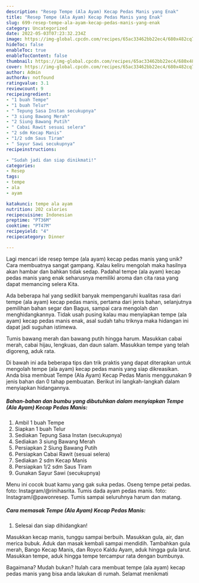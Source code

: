 ```yaml
---
description: "Resep Tempe (Ala Ayam) Kecap Pedas Manis yang Enak"
title: "Resep Tempe (Ala Ayam) Kecap Pedas Manis yang Enak"
slug: 699-resep-tempe-ala-ayam-kecap-pedas-manis-yang-enak
category: Uncategorized
date: 2022-05-03T07:23:32.234Z
image: https://img-global.cpcdn.com/recipes/65ac33462bb22ec4/680x482cq70/tempe-ala-ayam-kecap-pedas-manis-foto-resep-utama.jpg
hideToc: false
enableToc: true
enableTocContent: false
thumbnail: https://img-global.cpcdn.com/recipes/65ac33462bb22ec4/680x482cq70/tempe-ala-ayam-kecap-pedas-manis-foto-resep-utama.jpg
cover: https://img-global.cpcdn.com/recipes/65ac33462bb22ec4/680x482cq70/tempe-ala-ayam-kecap-pedas-manis-foto-resep-utama.jpg
author: Admin
authorAv: notfound
ratingvalue: 3.1
reviewcount: 9
recipeingredient:
- "1 buah Tempe"
- "1 buah Telur"
- " Tepung Sasa Instan secukupnya"
- "3 siung Bawang Merah"
- "2 Siung Bawang Putih"
- " Cabai Rawit sesuai selera"
- "2 sdm Kecap Manis"
- "1/2 sdm Saus Tiram"
- " Sayur Sawi secukupnya"
recipeinstructions:

- "Sudah jadi dan siap dinikmati!"
categories:
- Resep
tags:
- tempe
- ala
- ayam

katakunci: tempe ala ayam 
nutrition: 202 calories
recipecuisine: Indonesian
preptime: "PT36M"
cooktime: "PT47M"
recipeyield: "4"
recipecategory: Dinner

---
```





Lagi mencari ide resep tempe (ala ayam) kecap pedas manis yang unik? Cara membuatnya sangat gampang. Kalau keliru mengolah maka hasilnya akan hambar dan bahkan tidak sedap. Padahal tempe (ala ayam) kecap pedas manis yang enak seharusnya memiliki aroma dan cita rasa yang dapat memancing selera Kita.





Ada beberapa hal yang sedikit banyak mempengaruhi kualitas rasa dari tempe (ala ayam) kecap pedas manis, pertama dari jenis bahan, selanjutnya pemilihan bahan segar dan Bagus, sampai cara mengolah dan menghidangkannya. Tidak usah pusing kalau mau menyiapkan tempe (ala ayam) kecap pedas manis enak,      asal sudah tahu triknya maka hidangan ini dapat jadi suguhan istimewa.














Tumis bawang merah dan bawang putih hingga harum. Masukkan cabai merah, cabai hijau, lengkuas, dan daun salam. Masukkan tempe yang telah digoreng, aduk rata.






Di bawah ini ada beberapa tips dan trik praktis yang dapat diterapkan untuk mengolah tempe (ala ayam) kecap pedas manis yang siap dikreasikan. Anda bisa membuat Tempe (Ala Ayam) Kecap Pedas Manis menggunakan 9 jenis bahan dan 0 tahap pembuatan. Berikut ini langkah-langkah dalam menyiapkan hidangannya.

<!--inarticleads1-->

##### Bahan-bahan dan bumbu yang dibutuhkan dalam menyiapkan Tempe (Ala Ayam) Kecap Pedas Manis:

1. Ambil 1 buah Tempe
1. Siapkan 1 buah Telur
1. Sediakan  Tepung Sasa Instan (secukupnya)
1. Sediakan 3 siung Bawang Merah
1. Persiapkan 2 Siung Bawang Putih
1. Persiapkan  Cabai Rawit (sesuai selera)
1. Sediakan 2 sdm Kecap Manis
1. Persiapkan 1/2 sdm Saus Tiram
1. Gunakan  Sayur Sawi (secukupnya)


Menu ini cocok buat kamu yang gak suka pedas. Oseng tempe petai pedas. foto: Instagram/@rinihasrita. Tumis dada ayam pedas manis. foto: Instagram/@pawonresep. Tumis sampai seluruhnya harum dan matang. 

<!--inarticleads2-->

##### Cara memasak Tempe (Ala Ayam) Kecap Pedas Manis:


1. Selesai dan siap dihidangkan!

Masukkan kecap manis, tunggu sampai berbuih. Masukkan gula, air, dan merica bubuk. Aduk dan masak kembali sampai mendidih. Tambahkan gula merah, Bango Kecap Manis, dan Royco Kaldu Ayam, aduk hingga gula larut. Masukkan tempe, aduk hingga tempe tercampur rata dengan bumbunya. 

Bagaimana? Mudah bukan? Itulah cara membuat tempe (ala ayam) kecap pedas manis yang bisa anda lakukan di rumah. Selamat menikmati
